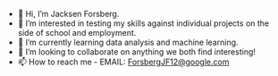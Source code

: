 - 👋 Hi, I’m Jacksen Forsberg.
- 👀 I’m interested in testing my skills against individual projects on the side of school and employment.
- 🌱 I’m currently learning data analysis and machine learning.
- 💞️ I’m looking to collaborate on anything we both find interesting!
- 📫 How to reach me - EMAIL: ForsbergJF12@google.com

<!---
ForsbergJF12/ForsbergJF12 is a ✨ special ✨ repository because its `README.md` (this file) appears on your GitHub profile.
You can click the Preview link to take a look at your changes.
--->

